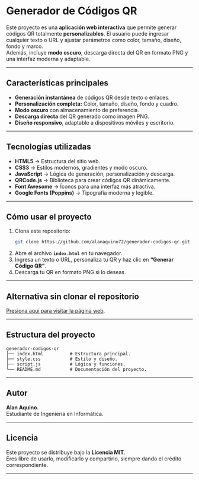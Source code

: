 # Generador de Códigos QR

Este proyecto es una **aplicación web interactiva** que permite generar códigos QR totalmente **personalizables**. El usuario puede ingresar cualquier texto o URL y ajustar parámetros como color, tamaño, diseño, fondo y marco.  
Además, incluye **modo oscuro**, descarga directa del QR en formato PNG y una interfaz moderna y adaptable.

---

## Características principales

- **Generación instantánea** de códigos QR desde texto o enlaces.  
- **Personalización completa:** Color, tamaño, diseño, fondo y cuadro.  
- **Modo oscuro** con almacenamiento de preferencia.  
- **Descarga directa** del QR generado como imagen PNG.  
- **Diseño responsivo**, adaptable a dispositivos móviles y escritorio.

---

## Tecnologías utilizadas

- **HTML5** → Estructura del sitio web.  
- **CSS3** → Estilos modernos, gradientes y modo oscuro.  
- **JavaScript** → Lógica de generación, personalización y descarga.  
- **QRCode.js** → Biblioteca para crear códigos QR dinámicamente.  
- **Font Awesome** → Íconos para una interfaz más atractiva.  
- **Google Fonts (Poppins)** → Tipografía moderna y legible.

---

## Cómo usar el proyecto

1. Clona este repositorio:
   ```bash
   git clone https://github.com/alanaquino72/generador-codigos-qr.git
   ```
2. Abre el archivo **`index.html`** en tu navegador.  
3. Ingresa un texto o URL, personaliza tu QR y haz clic en **“Generar Código QR”**.  
4. Descarga tu QR en formato PNG si lo deseas.

---

## Alternativa sin clonar el repositorio

[Presiona aquí para visitar la página web](https://alanaquino72.github.io/generador-codigos-qr/).

---

## Estructura del proyecto

```
generador-codigos-qr
├── index.html          # Estructura principal.
├── style.css           # Estilo y diseño.
├── script.js           # Lógica y funciones.
└── README.md           # Documentación del proyecto.
```

---

## Autor

**Alan Aquino.**  
Estudiante de Ingeniería en Informática.  

---

## Licencia

Este proyecto se distribuye bajo la **Licencia MIT**.  
Eres libre de usarlo, modificarlo y compartirlo, siempre dando el crédito correspondiente.  

---
